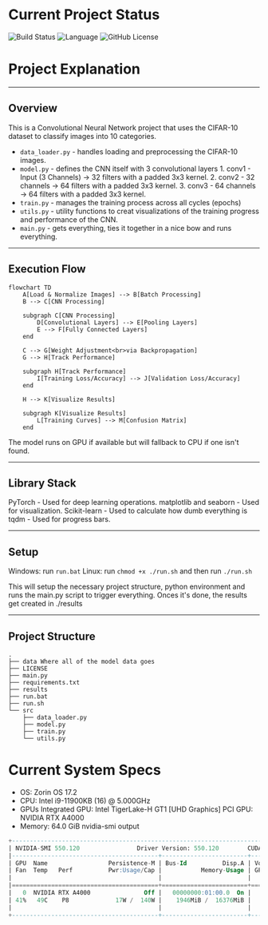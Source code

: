 
# Current Project Status
![Build Status](https://img.shields.io/github/actions/workflow/status/ionthedev/ClassificationAssignment/test.yml) ![Language](https://img.shields.io/github/languages/top/ionthedev/ClassificationAssignment) ![GitHub License](https://img.shields.io/github/license/ionthedev/ClassificationAssignment)


# Project Explanation



---

## Overview
This is a Convolutional Neural Network project that uses the CIFAR-10 dataset to classify images into 10 categories.

- `data_loader.py` - handles loading and preprocessing the CIFAR-10 images.
- `model.py` - defines the CNN itself with 3 convolutional layers
							1. conv1 - Input (3 Channels) -> 32 filters with a padded 3x3 kernel.
							2. conv2 - 32 channels -> 64 filters with a padded 3x3 kernel.
							3. conv3 - 64 channels -> 64 filters with a padded 3x3 kernel.
- `train.py` - manages the training process across all cycles (epochs)
- `utils.py` - utility functions to creat visualizations of the training progress and performance of the CNN.
- `main.py`  - gets everything, ties it together in a nice bow and runs everything.


---


## Execution Flow
```mermaid
flowchart TD
    A[Load & Normalize Images] --> B[Batch Processing]
    B --> C[CNN Processing]

    subgraph C[CNN Processing]
        D[Convolutional Layers] --> E[Pooling Layers]
        E --> F[Fully Connected Layers]
    end

    C --> G[Weight Adjustment<br>via Backpropagation]
    G --> H[Track Performance]

    subgraph H[Track Performance]
        I[Training Loss/Accuracy] --> J[Validation Loss/Accuracy]
    end

    H --> K[Visualize Results]

    subgraph K[Visualize Results]
        L[Training Curves] --> M[Confusion Matrix]
    end
```
The model runs on GPU if available but will fallback to CPU if one isn't found.


---


## Library Stack
PyTorch - Used for deep learning operations.
matplotlib and seaborn - Used for visualization.
Scikit-learn - Used to calculate how dumb everything is
tqdm - Used for progress bars.

---


## Setup
Windows: run `run.bat`
Linux: run `chmod +x ./run.sh` and then run `./run.sh`

This will setup the necessary project structure, python environment and runs the main.py script to trigger everything.
Onces it's done, the results get created in ./results

---

## Project Structure
```
.
├── data Where all of the model data goes
├── LICENSE
├── main.py
├── requirements.txt
├── results
├── run.bat
├── run.sh
└── src
    ├── data_loader.py
    ├── model.py
    ├── train.py
    └── utils.py
```




# **Current System Specs**
- OS: Zorin  OS 17.2
- CPU: Intel i9-11900KB (16) @ 5.000GHz
- GPUs
		Integrated GPU: Intel TigerLake-H GT1 [UHD Graphics]
		PCI GPU: NVIDIA RTX A4000
- Memory: 64.0 GiB
nvidia-smi output 
``` sql
+-----------------------------------------------------------------------------------------+
| NVIDIA-SMI 550.120                Driver Version: 550.120        CUDA Version: 12.4     |
|-----------------------------------------+------------------------+----------------------+
| GPU  Name                 Persistence-M | Bus-Id          Disp.A | Volatile Uncorr. ECC |
| Fan  Temp   Perf          Pwr:Usage/Cap |           Memory-Usage | GPU-Util  Compute M. |
|                                         |                        |               MIG M. |
|=========================================+========================+======================|
|   0  NVIDIA RTX A4000               Off |   00000000:01:00.0  On |                  Off |
| 41%   49C    P8             17W /  140W |    1946MiB /  16376MiB |     20%      Default |
|                                         |                        |                  N/A |
+-----------------------------------------+------------------------+----------------------+
```
